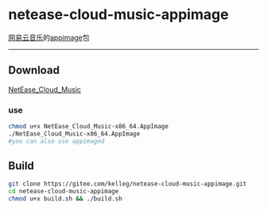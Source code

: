 # netease-cloud-music-appimage
[网易云音乐](http://music.163.com)的[appimage](https://github.com/AppImage/AppImageKit)包

---

## Download
[NetEase_Cloud_Music](https://share.weiyun.com/5wUKscm)
### use
```bash
chmod u+x NetEase_Cloud_Music-x86_64.AppImage
./NetEase_Cloud_Music-x86_64.AppImage
#you can also use appimaged
```

## Build
```bash
git clone https://gitee.com/kelleg/netease-cloud-music-appimage.git
cd netease-cloud-music-appimage
chmod u+x build.sh && ./build.sh
```
